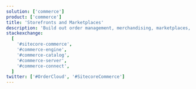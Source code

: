```yaml
---
solution: ['commerce']
product: ['commerce']
title: 'Storefronts and Marketplaces'
description: 'Build out order management, merchandising, marketplaces, and storefronts'
stackexchange:
  [
    '#sitecore-commerce',
    '#commerce-engine',
    '#commerce-catalog',
    '#commerce-server',
    '#commerce-connect',
  ]
twitter: ['#OrderCloud', '#SitecoreCommerce']
---
```

